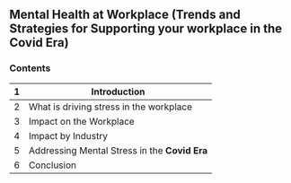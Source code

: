 ## Mental Health at Workplace (Trends and Strategies for Supporting your workplace in the Covid Era)
### Contents
| 1 | Introduction |
| ----- |----- |
| 2 | What is driving stress in the workplace |
| 3 | Impact on the Workplace |
| 4 | Impact by Industry |
| 5 | Addressing Mental Stress in the **Covid Era** |
| 6 | Conclusion |


